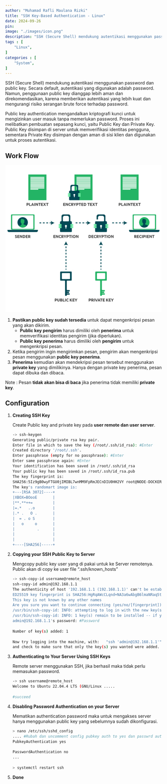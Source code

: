 ```yaml
---
author: "Muhamad Rafli Maulana Rizki"
title: "SSH Key-Based Authentication - Linux"
date: 2024-09-26
pin: 
image: "./images/icon.png"
description: "SSH (Secure Shell) mendukung autentikasi menggunakan password dan public key. Secara default, autentikasi yang digunakan adalah password. Namun, penggunaan public key dianggap lebih aman dan direkomendasikan, karena memberikan autentikasi yang lebih kuat dan mengurangi risiko serangan brute force terhadap password."
tags : [
    "Linux",
]
categories : [
    "System",
]
---
```


SSH (Secure Shell) mendukung autentikasi menggunakan password dan public key. Secara default, autentikasi yang digunakan adalah password. Namun, penggunaan public key dianggap lebih aman dan direkomendasikan, karena memberikan autentikasi yang lebih kuat dan mengurangi risiko serangan brute force terhadap password.

Public key authentication mengandalkan kriptografi kunci untuk mengizinkan user masuk tanpa memerlukan password. Proses ini melibatkan pembuatan sepasang kunci, yaitu Public Key dan Private Key. Public Key disimpan di server untuk memverifikasi identitas pengguna, sementara Private Key disimpan dengan aman di sisi klien dan digunakan untuk proses autentikasi.

## Work Flow

   ![how-public-key-encryption-works](./images/image.jpg)

   1. **Pastikan public key sudah tersedia** untuk dapat mengenkripsi pesan yang akan dikirim.
      - **Public key pengirim** harus dimiliki oleh **penerima** untuk memverifikasi identitas pengirim (jika diperlukan).
      - **Public key penerima** harus dimiliki oleh **pengirim** untuk mengenkripsi pesan.
   2. Ketika pengirim ingin mengirimkan pesan, pengirim akan mengenkripsi pesan menggunakan **public key penerima**.
   3. **Penerima** kemudian akan mendekripsi pesan tersebut menggunakan **private key** yang dimilikinya. Hanya dengan private key penerima, pesan dapat dibuka dan dibaca.

   Note : Pesan **tidak akan bisa di baca** jika penerima tidak memiliki **private** **key**.

## Configuration

1. **Creating SSH Key**

   Create Public key and private key pada **user remote dan user server**.
      
      ```bash
      -> ssh-keygen
      Generating public/private rsa key pair.
      Enter file in which to save the key (/root/.ssh/id_rsa): #Enter
      Created directory '/root/.ssh'.
      Enter passphrase (empty for no passphrase): #Enter
      Enter same passphrase again: #Enter
      Your identification has been saved in /root/.ssh/id_rsa
      Your public key has been saved in /root/.ssh/id_rsa.pub
      The key fingerprint is:
      SHA256:5Iz9gB0wyFTGU0jIMIBL7wnMM9FpRmJECnDIU0HH2VY root@NODE-DOCKER
      The key's randomart image is:
      +---[RSA 3072]----+
      |XBOX=BOooE       |
      |**.**++=         |
      |=.*   ..o        |
      |.* .   O .       |
      |  = . o S        |
      |   o     o       |
      |          .      |
      |                 |
      |                 |
      +----[SHA256]-----+
      ```
    

2. **Copying your SSH Public Key to Server**

   Mengcopy public key user yang di pakai untuk ke Server remotenya. Public akan di copy ke user file  “.ssh/known_hosts”

   ```bash
   -> ssh-copy-id username@remote_host
   ssh-copy-id admin@192.168.1.1
   The authenticity of host '192.168.1.1 (192.168.1.1)' can't be established.
   ED25519 key fingerprint is SHA256:HgRqAWcCLqnd+NA3a6wAbgB6lmaNRaq5tKMiEeGW7hM.
   This key is not known by any other names
   Are you sure you want to continue connecting (yes/no/[fingerprint])? yes
   /usr/bin/ssh-copy-id: INFO: attempting to log in with the new key(s), to filter out any that are already installed
   /usr/bin/ssh-copy-id: INFO: 1 key(s) remain to be installed -- if you are prompted now it is to install the new keys
   admin@192.168.1.1's password: #Password

   Number of key(s) added: 1

   Now try logging into the machine, with:   "ssh 'admin@192.168.1.1'"
   and check to make sure that only the key(s) you wanted were added.
   ```

3. **Authenticating to Your Server Using SSH Keys**
    
    Remote server menggunakan SSH, jika berhasil maka tidak perlu memasukan password.
    
    ```bash
    -> ssh username@remote_host
    Welcome to Ubuntu 22.04.4 LTS (GNU/Linux .....
    
    #succeed
    
    ```
    
4. **Disabling Password Authentication on your Server**
    
    Mematikan authentication password maka untuk mengakses server hanya menggunakan public key yang sebelumnya sudah dikonfigurasi.
    
    ```bash
    > nano /etc/ssh/sshd_config
    .... #Rubah dan uncomment config pubkey auth to yes dan passwrd auth no
    PubkeyAuthentication yes
    
    PasswordAuthentication no
    ...
    
    > systemctl restart ssh
    ```
    
5. **Done**